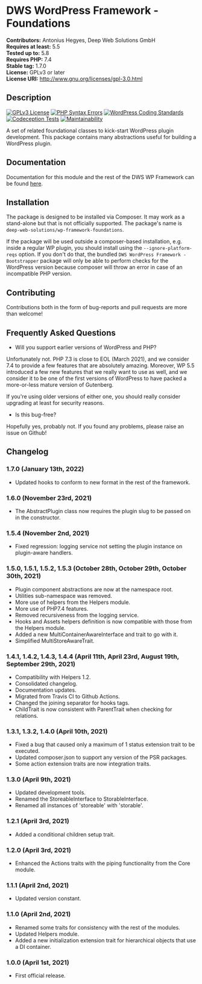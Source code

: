 # DWS WordPress Framework - Foundations

**Contributors:** Antonius Hegyes, Deep Web Solutions GmbH  
**Requires at least:** 5.5  
**Tested up to:** 5.8  
**Requires PHP:** 7.4  
**Stable tag:** 1.7.0  
**License:** GPLv3 or later  
**License URI:** http://www.gnu.org/licenses/gpl-3.0.html  


## Description 

[![GPLv3 License](https://img.shields.io/badge/License-GPL%20v3-yellow.svg)](https://opensource.org/licenses/)
[![PHP Syntax Errors](https://github.com/deep-web-solutions/wordpress-framework-foundations/actions/workflows/php-syntax-errors.yml/badge.svg)](https://github.com/deep-web-solutions/wordpress-framework-foundations/actions/workflows/php-syntax-errors.yml)
[![WordPress Coding Standards](https://github.com/deep-web-solutions/wordpress-framework-foundations/actions/workflows/wordpress-coding-standards.yml/badge.svg)](https://github.com/deep-web-solutions/wordpress-framework-foundations/actions/workflows/wordpress-coding-standards.yml)
[![Codeception Tests](https://github.com/deep-web-solutions/wordpress-framework-foundations/actions/workflows/codeception-tests.yml/badge.svg)](https://github.com/deep-web-solutions/wordpress-framework-foundations/actions/workflows/codeception-tests.yml)
[![Maintainability](https://api.codeclimate.com/v1/badges/75fcacbb8919d442a664/maintainability)](https://codeclimate.com/github/deep-web-solutions/wordpress-framework-foundations/maintainability)

A set of related foundational classes to kick-start WordPress plugin development. This package contains many abstractions useful
for building a WordPress plugin.


## Documentation

Documentation for this module and the rest of the DWS WP Framework can be found [here](https://framework.deep-web-solutions.com/foundations-module/motivation-and-how-to-use).


## Installation

The package is designed to be installed via Composer. It may work as a stand-alone but that is not officially supported.
The package's name is `deep-web-solutions/wp-framework-foundations`.

If the package will be used outside a composer-based installation, e.g. inside a regular WP plugin, you should install
using the `--ignore-platform-reqs` option. If you don't do that, the bundled `DWS WordPress Framework - Bootstrapper` package
will only be able to perform checks for the WordPress version because composer will throw an error in case of an incompatible PHP version.


## Contributing 

Contributions both in the form of bug-reports and pull requests are more than welcome!


## Frequently Asked Questions 

- Will you support earlier versions of WordPress and PHP?

Unfortunately not. PHP 7.3 is close to EOL (March 2021), and we consider 7.4 to provide a few features that are absolutely amazing.
Moreover, WP 5.5 introduced a few new features that we really want to use as well, and we consider it to be one of the first versions
of WordPress to have packed a more-or-less mature version of Gutenberg.

If you're using older versions of either one, you should really consider upgrading at least for security reasons.

- Is this bug-free?

Hopefully yes, probably not. If you found any problems, please raise an issue on Github!


## Changelog 

### 1.7.0 (January 13th, 2022)
* Updated hooks to conform to new format in the rest of the framework.

### 1.6.0 (November 23rd, 2021)
* The AbstractPlugin class now requires the plugin slug to be passed on in the constructor.

### 1.5.4 (November 2nd, 2021)
* Fixed regression: logging service not setting the plugin instance on plugin-aware handlers.

### 1.5.0, 1.5.1, 1.5.2, 1.5.3 (October 28th, October 29th, October 30th, 2021)
* Plugin component abstractions are now at the namespace root.
* Utilities sub-namespace was removed.
* More use of helpers from the Helpers module.
* More use of PHP7.4 features.
* Removed recursiveness from the logging service.
* Hooks and Assets helpers definition is now compatible with those from the Helpers module.
* Added a new MultiContainerAwareInterface and trait to go with it.
* Simplified MultiStoreAwareTrait.

### 1.4.1, 1.4.2, 1.4.3, 1.4.4 (April 11th, April 23rd, August 19th, September 29th, 2021)
* Compatibility with Helpers 1.2.
* Consolidated changelog.
* Documentation updates.
* Migrated from Travis CI to Github Actions.
* Changed the joining separator for hooks tags.
* ChildTrait is now consistent with ParentTrait when checking for relations.

### 1.3.1, 1.3.2, 1.4.0 (April 10th, 2021)
* Fixed a bug that caused only a maximum of 1 status extension trait to be executed.
* Updated composer.json to support any version of the PSR packages.
* Some action extension traits are now integration traits.

### 1.3.0 (April 9th, 2021)
* Updated development tools.
* Renamed the StoreableInterface to StorableInterface.
* Renamed all instances of 'storeable' with 'storable'.

### 1.2.1 (April 3rd, 2021)
* Added a conditional children setup trait.

### 1.2.0 (April 3rd, 2021)
* Enhanced the Actions traits with the piping functionality from the Core module.

### 1.1.1 (April 2nd, 2021)
* Updated version constant.

### 1.1.0 (April 2nd, 2021)
* Renamed some traits for consistency with the rest of the modules.
* Updated Helpers module.
* Added a new initialization extension trait for hierarchical objects that use a DI container.

### 1.0.0 (April 1st, 2021) 
* First official release.
